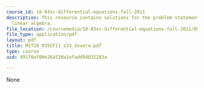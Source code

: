 ```yaml
---
course_id: 18-03sc-differential-equations-fall-2011
description: This resource contains solutions for the problem statements related to
  linear algebra.
file_location: /coursemedia/18-03sc-differential-equations-fall-2011/891f0af00e26a530a1efadd94831283a_MIT18_03SCF11_s33_2exera.pdf
file_type: application/pdf
layout: pdf
title: MIT18_03SCF11_s33_2exera.pdf
type: course
uid: 891f0af00e26a530a1efadd94831283a

---
```

None